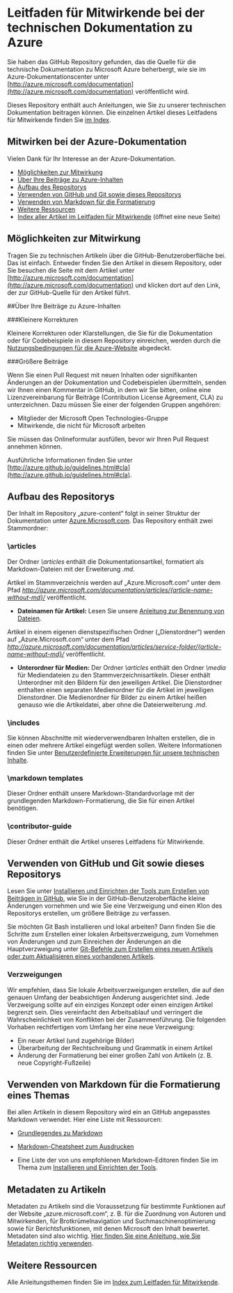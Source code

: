 # Leitfaden für Mitwirkende bei der technischen Dokumentation zu Azure

Sie haben das GitHub Repository gefunden, das die Quelle für die technische Dokumentation zu Microsoft Azure beherbergt, wie sie im Azure-Dokumentationscenter unter [http://azure.microsoft.com/documentation](http://azure.microsoft.com/documentation) veröffentlicht wird.

Dieses Repository enthält auch Anleitungen, wie Sie zu unserer technischen Dokumentation beitragen können. Die einzelnen Artikel dieses Leitfadens für Mitwirkende finden Sie [im Index](https://github.com/Azure/azure-content/blob/master/contributor-guide/contributor-guide-index.md).

## Mitwirken bei der Azure-Dokumentation

Vielen Dank für Ihr Interesse an der Azure-Dokumentation.

* [Möglichkeiten zur Mitwirkung](#ways-to-contribute)
* [Über Ihre Beiträge zu Azure-Inhalten](#about-your-contributions-to-azure-content)
* [Aufbau des Repositorys](#repository-organization)
* [Verwenden von GitHub und Git sowie dieses Repositorys](#use-github-git-and-this-repository)
* [Verwenden von Markdown für die Formatierung](#how-to-use-markdown-to-format-your-topic)
* [Weitere Ressourcen](#more-resources)
* [Index aller Artikel im Leitfaden für Mitwirkende](https://github.com/Azure/azure-content/blob/master/contributor-guide/contributor-guide-index.md) (öffnet eine neue Seite)

## Möglichkeiten zur Mitwirkung

Tragen Sie zu technischen Artikeln über die GitHub-Benutzeroberfläche bei. Das ist einfach. Entweder finden Sie den Artikel in diesem Repository, oder Sie besuchen die Seite mit dem Artikel unter [http://azure.microsoft.com/documentation](http://azure.microsoft.com/documentation) und klicken dort auf den Link, der zur GitHub-Quelle für den Artikel führt.

##Über Ihre Beiträge zu Azure-Inhalten

###Kleinere Korrekturen

Kleinere Korrekturen oder Klarstellungen, die Sie für die Dokumentation oder für Codebeispiele in diesem Repository einreichen, werden durch die [Nutzungsbedingungen für die Azure-Website](http://azure.microsoft.com/support/legal/website-terms-of-use/) abgedeckt.


###Größere Beiträge

Wenn Sie einen Pull Request mit neuen Inhalten oder signifikanten Änderungen an der Dokumentation und Codebeispielen übermitteln, senden wir Ihnen einen Kommentar in GitHub, in dem wir Sie bitten, online eine Lizenzvereinbarung für Beiträge (Contribution License Agreement, CLA) zu unterzeichnen. Dazu müssen Sie einer der folgenden Gruppen angehören:

* Mitglieder der Microsoft Open Technologies-Gruppe
* Mitwirkende, die nicht für Microsoft arbeiten

Sie müssen das Onlineformular ausfüllen, bevor wir Ihren Pull Request annehmen können.

Ausführliche Informationen finden Sie unter [http://azure.github.io/guidelines.html#cla](http://azure.github.io/guidelines.html#cla).

## Aufbau des Repositorys

Der Inhalt im Repository „azure-content“ folgt in seiner Struktur der Dokumentation unter [Azure.Microsoft.com](http://azure.microsoft.com). Das Repository enthält zwei Stammordner:

### \articles

Der Ordner *\articles* enthält die Dokumentationsartikel, formatiert als Markdown-Dateien mit der Erweiterung *.md*.

Artikel im Stammverzeichnis werden auf „Azure.Microsoft.com“ unter dem Pfad *http://azure.microsoft.com/documentation/articles/{article-name-without-md}/* veröffentlicht.

* **Dateinamen für Artikel:** Lesen Sie unsere [Anleitung zur Benennung von Dateien](https://github.com/Azure/azure-content/blob/master/contributor-guide/file-names-and-locations.md).

Artikel in einem eigenen dienstspezifischen Ordner („Dienstordner“) werden auf „Azure.Microsoft.com“ unter dem Pfad 
*http://azure.microsoft.com/documentation/articles/service-folder/{article-name-without-md}/* veröffentlicht.

* **Unterordner für Medien:** Der Ordner *\articles* enthält den Ordner *\media* für Mediendateien zu den Stammverzeichnisartikeln. Dieser enthält Unterordner mit den Bildern für den jeweiligen Artikel. Die Dienstordner enthalten einen separaten Medienordner für die Artikel im jeweiligen Dienstordner. Die Medienordner für Bilder zu einem Artikel heißen genauso wie die Artikeldatei, aber ohne die Dateierweiterung *.md*.

### \includes

Sie können Abschnitte mit wiederverwendbaren Inhalten erstellen, die in einen oder mehrere Artikel eingefügt werden sollen. Weitere Informationen finden Sie unter [Benutzerdefinierte Erweiterungen für unsere technischen Inhalte](https://github.com/Azure/azure-content/blob/master/contributor-guide/custom-markdown-extensions.md).

### \markdown templates

Dieser Ordner enthält unsere Markdown-Standardvorlage mit der grundlegenden Markdown-Formatierung, die Sie für einen Artikel benötigen.

### \contributor-guide

Dieser Ordner enthält die Artikel unseres Leitfadens für Mitwirkende.

## Verwenden von GitHub und Git sowie dieses Repositorys

Lesen Sie unter [Installieren und Einrichten der Tools zum Erstellen von Beiträgen in GitHub](https://github.com/Azure/azure-content/blob/master/contributor-guide/tools-and-setup.md), wie Sie in der GitHub-Benutzeroberfläche kleine Änderungen vornehmen und wie Sie eine Verzweigung und einen Klon des Repositorys erstellen, um größere Beiträge zu verfassen.

Sie möchten Git Bash installieren und lokal arbeiten? Dann finden Sie die Schritte zum Erstellen einer lokalen Arbeitsverzweigung, zum Vornehmen von Änderungen und zum Einreichen der Änderungen an die Hauptverzweigung unter [Git-Befehle zum Erstellen eines neuen Artikels oder zum Aktualisieren eines vorhandenen Artikels](https://github.com/Azure/azure-content/blob/master/contributor-guide/git-commands-for-master.md).

### Verzweigungen

Wir empfehlen, dass Sie lokale Arbeitsverzweigungen erstellen, die auf den genauen Umfang der beabsichtigen Änderung ausgerichtet sind. Jede Verzweigung sollte auf ein einziges Konzept oder einen einzigen Artikel begrenzt sein. Dies vereinfacht den Arbeitsablauf und verringert die Wahrscheinlichkeit von Konflikten bei der Zusammenführung. Die folgenden Vorhaben rechtfertigen vom Umfang her eine neue Verzweigung:

* Ein neuer Artikel (und zugehörige Bilder)
* Überarbeitung der Rechtschreibung und Grammatik in einem Artikel
* Änderung der Formatierung bei einer großen Zahl von Artikeln (z. B. neue Copyright-Fußzeile)

## Verwenden von Markdown für die Formatierung eines Themas

Bei allen Artikeln in diesem Repository wird ein an GitHub angepasstes Markdown verwendet. Hier eine Liste mit Ressourcen:

- [Grundlegendes zu Markdown](https://help.github.com/articles/markdown-basics/)

- [Markdown-Cheatsheet zum Ausdrucken](https://github.com/Azure/azure-content/blob/master/contributor-guide/media/documents/markdown-cheatsheet.pdf?raw=true)

- Eine Liste der von uns empfohlenen Markdown-Editoren finden Sie im Thema zum [Installieren und Einrichten der Tools](https://github.com/Azure/azure-content/blob/master/contributor-guide/tools-and-setup.md#install-a-markdown-editor).

## Metadaten zu Artikeln

Metadaten zu Artikeln sind die Voraussetzung für bestimmte Funktionen auf der Website „azure.microsoft.com“, z. B. für die Zuordnung von Autoren und Mitwirkenden, für Brotkrümelnavigation und Suchmaschinenoptimierung sowie für Berichtsfunktionen, mit denen Microsoft den Inhalt bewertet. Metadaten sind also wichtig. [Hier finden Sie eine Anleitung, wie Sie Metadaten richtig verwenden](./contributor-guide/article-metadata.md).

## Weitere Ressourcen

Alle Anleitungsthemen finden Sie im [Index zum Leitfaden für Mitwirkende](https://github.com/Azure/azure-content/blob/master/contributor-guide/contributor-guide-index.md).

<!---HONumber=AcomDC_0307_2016-->